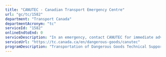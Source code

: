 ```yaml
---
title: "CANUTEC - Canadian Transport Emergency Centre"
url: "gc/tc/1582"
department: "Transport Canada"
departmentAcronym: "tc"
serviceId: "1582"
onlineEndtoEnd: 0
serviceDescription: "In an emergency, contact CANUTEC for immediate advice and recommended actions to take or avoid in a dangerous goods emergency."
serviceUrl: "https://tc.canada.ca/en/dangerous-goods/canutec"
programDescription: "Transportation of Dangerous Goods Technical Support"
---
```

